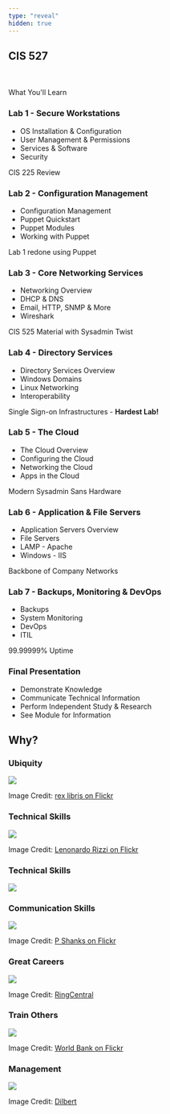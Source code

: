```yaml
---
type: "reveal"
hidden: true
---
```

<section>
	<h2>CIS 527</h2><br><br>What You'll Learn
</section>
<section>
  <h3>Lab 1 - Secure Workstations</h3>
  <ul>
    <li>OS Installation & Configuration</li>
    <li>User Management & Permissions</li>
    <li>Services & Software</li>
    <li>Security</li>
  </ul>
  <p>CIS 225 Review</p>
</section>
<section>
  <h3>Lab 2 - Configuration Management</h3>
  <ul>
    <li>Configuration Management</li>
    <li>Puppet Quickstart</li>
    <li>Puppet Modules</li>
    <li>Working with Puppet</li>
  </ul>
  <p>Lab 1 redone using Puppet</p>
</section>
<section>
  <h3>Lab 3 - Core Networking Services</h3>
  <ul>
    <li>Networking Overview</li>
    <li>DHCP & DNS</li>
    <li>Email, HTTP, SNMP & More</li>
    <li>Wireshark</li>
  </ul>
  <p>CIS 525 Material with Sysadmin Twist</p>
</section>
<section>
  <h3>Lab 4 - Directory Services</h3>
  <ul>
    <li>Directory Services Overview</li>
    <li>Windows Domains</li>
    <li>Linux Networking</li>
    <li>Interoperability</li>
  </ul>
  <p>Single Sign-on Infrastructures - <b>Hardest Lab!</b></p>
</section>
<section>
  <h3>Lab 5 - The Cloud</h3>
  <ul>
    <li>The Cloud Overview</li>
    <li>Configuring the Cloud</li>
    <li>Networking the Cloud</li>
    <li>Apps in the Cloud</li>
  </ul>
  <p>Modern Sysadmin Sans Hardware</p>
</section>
<section>
  <h3>Lab 6 - Application & File Servers</h3>
  <ul>
    <li>Application Servers Overview</li>
    <li>File Servers</li>
    <li>LAMP - Apache</li>
    <li>Windows - IIS</li>
  </ul>
  <p>Backbone of Company Networks</p>
</section>
<section>
  <h3>Lab 7 - Backups, Monitoring & DevOps</h3>
  <ul>
    <li>Backups</li>
    <li>System Monitoring</li>
    <li>DevOps</li>
    <li>ITIL</li>
  </ul>
  <p>99.99999% Uptime</p>
</section>
<section>
	<h3>Final Presentation</h3>
	<ul>
		<li>Demonstrate Knowledge</li>
		<li>Communicate Technical Information</li>
		<li>Perform Independent Study & Research</li>
		<li>See Module for Information</li>
	</ul>
</section>
<section>
	<h2>Why?</h2>
</section>
<section>
	<h3>Ubiquity</h3>
	<img class="stretch" src="/assets/images/cis527/computers_rexlibris.jpg">
	<p class="imagecredit">Image Credit: <a href="http://www.flickr.com/photos/rexlibris/755989773/">rex libris on Flickr</a></p>
</section>
<section>
	<h3>Technical Skills</h3>
	<img class="stretch" src="/assets/images/cis527/datacenter_rizzi.jpg">
	<p class="imagecredit">Image Credit: <a href="http://www.flickr.com/photos/stars6/4381851322/">Lenonardo Rizzi on Flickr</a></p>
</section>
<section>
	<h3>Technical Skills</h3>
	<img class="stretch" src="/assets/images/cis527/labs.png">
</section>
<section>
	<h3>Communication Skills</h3>
	<img class="stretch" src="/assets/images/cis527/communication_p_shanks.jpg">
	<p class="imagecredit">Image Credit: <a href="http://www.flickr.com/photos/pshanks/411196422/">P Shanks on Flickr</a></p>
</section>
<section>
	<h3>Great Careers</h3>
	<img class="stretch" src="/assets/images/cis527/it_manager_ringcentral.jpg">
	<p class="imagecredit">Image Credit: <a href="http://blog.ringcentral.com/2012/06/the-new-it-manager-in-the-era-of-the-cloud/">RingCentral</a></p>
</section>
<section>
	<h3>Train Others</h3>
	<img class="stretch" src="/assets/images/cis527/teacher_worldbank.jpg">
	<p class="imagecredit">Image Credit: <a href="http://www.flickr.com/photos/worldbank/5321248864/">World Bank on Flickr</a></p>
</section>
<section>
	<h3>Management</h3>
	<img class="stretch" src="/assets/images/cis527/dt130602.jpg">
	<p class="imagecredit">Image Credit: <a href="http://dilbert.com/strip/2013-06-02">Dilbert</a></p>
</section>
